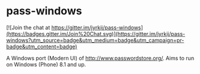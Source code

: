 # pass-windows

[![Join the chat at https://gitter.im/jyrkij/pass-windows](https://badges.gitter.im/Join%20Chat.svg)](https://gitter.im/jyrkij/pass-windows?utm_source=badge&utm_medium=badge&utm_campaign=pr-badge&utm_content=badge)

A Windows port (Modern UI) of http://www.passwordstore.org/. Aims to run on Windows (Phone) 8.1 and up.
